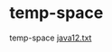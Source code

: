 # temp-space
temp-space
[java12.txt](https://github.com/cryptogod-eth/temp-space/files/12043525/java12.txt)
